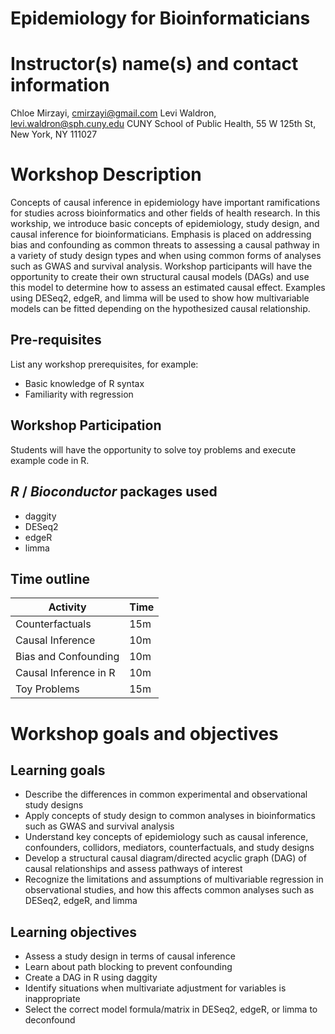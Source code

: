 # Epidemiology for Bioinformaticians

# Instructor(s) name(s) and contact information

Chloe Mirzayi, cmirzayi@gmail.com
Levi Waldron, levi.waldron@sph.cuny.edu
CUNY School of Public Health, 55 W 125th St, New York, NY 111027

# Workshop Description

Concepts of causal inference in epidemiology have important ramifications for studies across bioinformatics and other fields of health research. In this workship, we introduce basic concepts of epidemiology, study design, and causal inference for bioinformaticians. Emphasis is placed on addressing bias and confounding as common threats to assessing a causal pathway in a variety of study design types and when using common forms of analyses such as GWAS and survival analysis. Workshop participants will have the opportunity to create their own structural causal models (DAGs) and use this model to determine how to assess an estimated causal effect. Examples using DESeq2, edgeR, and limma will be used to show how multivariable models can be fitted depending on the hypothesized causal relationship. 

## Pre-requisites

List any workshop prerequisites, for example:

* Basic knowledge of R syntax
* Familiarity with regression

## Workshop Participation

Students will have the opportunity to solve toy problems and execute example code in R.

## _R_ / _Bioconductor_ packages used

* daggity
* DESeq2
* edgeR
* limma

## Time outline


| Activity                     | Time |
|------------------------------|------|
| Counterfactuals              | 15m  |
| Causal Inference	           | 10m  |
| Bias and Confounding	       | 10m  |
| Causal Inference in R        | 10m  |
| Toy Problems	               | 15m  |

# Workshop goals and objectives

## Learning goals

* Describe the differences in common experimental and observational study designs
* Apply concepts of study design to common analyses in bioinformatics such as GWAS and survival analysis
* Understand key concepts of epidemiology such as causal inference, confounders, collidors, mediators, counterfactuals, and study designs
* Develop a structural causal diagram/directed acyclic graph (DAG) of causal relationships and assess pathways of interest
* Recognize the limitations and assumptions of multivariable regression in observational studies, and how this affects common analyses such as DESeq2, edgeR, and limma

## Learning objectives

* Assess a study design in terms of causal inference
* Learn about path blocking to prevent confounding
* Create a DAG in R using daggity
* Identify situations when multivariate adjustment for variables is inappropriate
* Select the correct model formula/matrix in DESeq2, edgeR, or limma to deconfound
